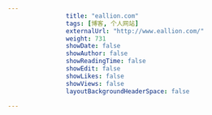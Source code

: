 ```yaml
---
                title: "eallion.com"
                tags: [博客, 个人网站]
                externalUrl: "http://www.eallion.com/"
                weight: 731
                showDate: false
                showAuthor: false
                showReadingTime: false
                showEdit: false
                showLikes: false
                showViews: false
                layoutBackgroundHeaderSpace: false
                
---
```


